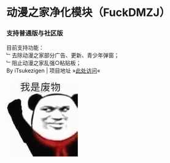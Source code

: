 # 动漫之家净化模块（FuckDMZJ）
### 支持普通版与社区版

目前支持功能：<br>
﹂去除动漫之家部分广告、更新、青少年弹窗；<br>
﹂阻止动漫之家乱强○粘贴板；
<br>By iTsukezigen | 
项目地址 »[此处访问](https://github.com/cokkeijigen/FuckDMZJ)«
<br><br>
![Image text](https://raw.githubusercontent.com/Xposed-Modules-Repo/ss.colytitse.fuckdmzj/main/image.jpg)
